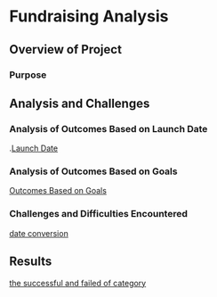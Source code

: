 # Fundraising Analysis
## Overview of Project
### Purpose
## Analysis and Challenges

### Analysis of Outcomes Based on Launch Date
.[Launch Date](resources/OutcomesTheaterLaunchDate.png)
### Analysis of Outcomes Based on Goals
[Outcomes Based on Goals](resources/OutcomesBasedGoals.png)

### Challenges and Difficulties Encountered
[date conversion](resources/trend.png)
## Results
[the successful and failed of category](resources/outcomecategory.png)
